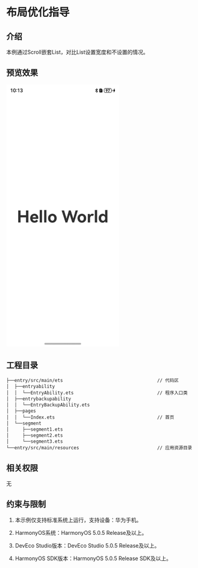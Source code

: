 # **布局优化指导**
## 介绍
本例通过Scroll嵌套List，对比List设置宽度和不设置的情况。

## 预览效果

<img alt="img.png" src="./screenshots/Screenshot.jpeg" width="300"/>

## 工程目录
``` 
├──entry/src/main/ets                                   // 代码区
│  ├──entryability
│  │  └──EntryAbility.ets                               // 程序入口类
│  ├──entrybackupability
│  │  └──EntryBackupAbility.ets
│  ├──pages                              
│  │  └──Index.ets                                      // 首页
│  └──segment
│     ├──segment1.ets                       
│     ├──segment2.ets                       
│     └──segment3.ets                                 
└──entry/src/main/resources                             // 应用资源目录
```

## 相关权限
无

## 约束与限制
1. 本示例仅支持标准系统上运行，支持设备：华为手机。

2. HarmonyOS系统：HarmonyOS 5.0.5 Release及以上。

3. DevEco Studio版本：DevEco Studio 5.0.5 Release及以上。

4. HarmonyOS SDK版本：HarmonyOS 5.0.5 Release SDK及以上。